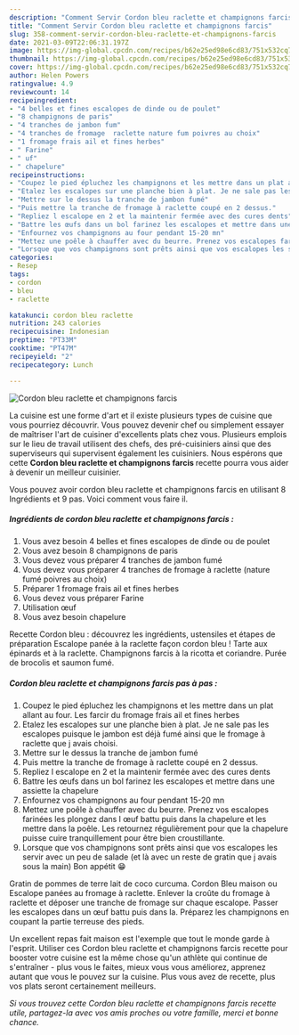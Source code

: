```yaml
---
description: "Comment Servir Cordon bleu raclette et champignons farcis"
title: "Comment Servir Cordon bleu raclette et champignons farcis"
slug: 358-comment-servir-cordon-bleu-raclette-et-champignons-farcis
date: 2021-03-09T22:06:31.197Z
image: https://img-global.cpcdn.com/recipes/b62e25ed98e6cd83/751x532cq70/cordon-bleu-raclette-et-champignons-farcis-photo-principale-de-la-recette.jpg
thumbnail: https://img-global.cpcdn.com/recipes/b62e25ed98e6cd83/751x532cq70/cordon-bleu-raclette-et-champignons-farcis-photo-principale-de-la-recette.jpg
cover: https://img-global.cpcdn.com/recipes/b62e25ed98e6cd83/751x532cq70/cordon-bleu-raclette-et-champignons-farcis-photo-principale-de-la-recette.jpg
author: Helen Powers
ratingvalue: 4.9
reviewcount: 14
recipeingredient:
- "4 belles et fines escalopes de dinde ou de poulet"
- "8 champignons de paris"
- "4 tranches de jambon fum"
- "4 tranches de fromage  raclette nature fum poivres au choix"
- "1 fromage frais ail et fines herbes"
- " Farine"
- " uf"
- " chapelure"
recipeinstructions:
- "Coupez le pied épluchez les champignons et les mettre dans un plat allant au four. Les farcir du fromage frais ail et fines herbes"
- "Etalez les escalopes sur une planche bien à plat. Je ne sale pas les escalopes puisque le jambon est déjà fumé ainsi que le fromage à raclette que j avais choisi."
- "Mettre sur le dessus la tranche de jambon fumé"
- "Puis mettre la tranche de fromage à raclette coupé en 2 dessus."
- "Repliez l escalope en 2 et la maintenir fermée avec des cures dents"
- "Battre les œufs dans un bol farinez les escalopes et mettre dans une assiette la chapelure"
- "Enfournez vos champignons au four pendant 15-20 mn"
- "Mettez une poêle à chauffer avec du beurre. Prenez vos escalopes farinées les plongez dans l œuf battu puis dans la chapelure et les mettre dans la poêle. Les retournez régulièrement pour que la chapelure puisse cuire tranquillement pour être bien croustillante."
- "Lorsque que vos champignons sont prêts ainsi que vos escalopes les servir avec un peu de salade (et là avec un reste de gratin que j avais sous la main) Bon appétit 😁"
categories:
- Resep
tags:
- cordon
- bleu
- raclette

katakunci: cordon bleu raclette 
nutrition: 243 calories
recipecuisine: Indonesian
preptime: "PT33M"
cooktime: "PT47M"
recipeyield: "2"
recipecategory: Lunch

---
```



![Cordon bleu raclette et champignons farcis](https://img-global.cpcdn.com/recipes/b62e25ed98e6cd83/751x532cq70/cordon-bleu-raclette-et-champignons-farcis-photo-principale-de-la-recette.jpg)

La cuisine est une forme d'art et il existe plusieurs types de cuisine que vous pourriez découvrir. Vous pouvez devenir chef ou simplement essayer de maîtriser l'art de cuisiner d'excellents plats chez vous. Plusieurs emplois sur le lieu de travail utilisent des chefs, des pré-cuisiniers ainsi que des superviseurs qui supervisent également les cuisiniers. Nous espérons que cette <strong> Cordon bleu raclette et champignons farcis </strong> recette pourra vous aider à devenir un meilleur cuisinier.

<!--inarticleads1-->

Vous pouvez avoir cordon bleu raclette et champignons farcis en utilisant 8 Ingrédients et 9 pas. Voici comment vous faire il.

##### Ingrédients de cordon bleu raclette et champignons farcis :

1. Vous avez besoin 4 belles et fines escalopes de dinde ou de poulet
1. Vous avez besoin 8 champignons de paris
1. Vous devez vous préparer 4 tranches de jambon fumé
1. Vous devez vous préparer 4 tranches de fromage à raclette (nature fumé poivres au choix)
1. Préparer 1 fromage frais ail et fines herbes
1. Vous devez vous préparer  Farine
1. Utilisation  œuf
1. Vous avez besoin  chapelure


Recette Cordon bleu : découvrez les ingrédients, ustensiles et étapes de préparation Escalope panée à la raclette façon cordon bleu ! Tarte aux épinards et à la raclette. Champignons farcis à la ricotta et coriandre. Purée de brocolis et saumon fumé. 

<!--inarticleads2-->

##### Cordon bleu raclette et champignons farcis pas à pas :

1. Coupez le pied épluchez les champignons et les mettre dans un plat allant au four. Les farcir du fromage frais ail et fines herbes
1. Etalez les escalopes sur une planche bien à plat. Je ne sale pas les escalopes puisque le jambon est déjà fumé ainsi que le fromage à raclette que j avais choisi.
1. Mettre sur le dessus la tranche de jambon fumé
1. Puis mettre la tranche de fromage à raclette coupé en 2 dessus.
1. Repliez l escalope en 2 et la maintenir fermée avec des cures dents
1. Battre les œufs dans un bol farinez les escalopes et mettre dans une assiette la chapelure
1. Enfournez vos champignons au four pendant 15-20 mn
1. Mettez une poêle à chauffer avec du beurre. Prenez vos escalopes farinées les plongez dans l œuf battu puis dans la chapelure et les mettre dans la poêle. Les retournez régulièrement pour que la chapelure puisse cuire tranquillement pour être bien croustillante.
1. Lorsque que vos champignons sont prêts ainsi que vos escalopes les servir avec un peu de salade (et là avec un reste de gratin que j avais sous la main) Bon appétit 😁


Gratin de pommes de terre lait de coco curcuma. Cordon Bleu maison ou Escalope panées au fromage à raclette. Enlever la croûte du fromage à raclette et déposer une tranche de fromage sur chaque escalope. Passer les escalopes dans un œuf battu puis dans la. Préparez les champignons en coupant la partie terreuse des pieds. 

<!--inarticleads1-->

<p>
Un excellent repas fait maison est l'exemple que tout le monde garde à l'esprit. Utiliser ces Cordon bleu raclette et champignons farcis recette pour booster votre cuisine est la même chose qu'un athlète qui continue de s'entraîner - plus vous le faites, mieux vous vous améliorez, apprenez autant que vous le pouvez sur la cuisine. Plus vous avez de recette, plus vos plats seront certainement meilleurs.
</p>

<p>
<i>Si vous trouvez cette Cordon bleu raclette et champignons farcis recette utile, partagez-la avec vos amis proches ou votre famille, merci et bonne chance.</i>
</p>
